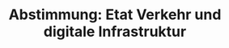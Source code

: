 ---
layout: abstimmung
title: "Abstimmung: Etat Verkehr und digitale Infrastruktur"
categories:
 - Finanzen
 - Verkehr
 - Infrastruktur
 - Haushalt
tags:
 - Straßennetz
 - PKW
 - Maut
abstimmung:
 legislaturperiode: 18
 bundestagssitzung: 141
 abstimmung: 1
links:
 - title: https://www.bundestag.de/parlament/plenum/abstimmung/abstimmung?id=375
   url: https://www.bundestag.de/parlament/plenum/abstimmung/abstimmung?id=375
data:
 - title: Abstimmungsergebnis 20151127_1-data.pdf
   url: /res/abstimmungsliste/20151127_1-data.pdf
 - title: Abstimmungsergebnis 20151127_1_xls-data.csv
   url: /res/abstimmungsliste/analyses/20151127_1_xls-data.csv
documents:
 - title: Drucksache 18/05500.pdf
   url: http://dip21.bundestag.de/dip21/btd/18/055/1805500.pdf
   local: /res/abstimmungsdaten/018-141-01/1805500.pdf
 - title: Drucksache 18/05502.pdf
   url: http://dip21.bundestag.de/dip21/btd/18/055/1805502.pdf
   local: /res/abstimmungsdaten/018-141-01/1805502.pdf
 - title: Drucksache 18/06112.pdf
   url: http://dip21.bundestag.de/dip21/btd/18/061/1806112.pdf
   local: /res/abstimmungsdaten/018-141-01/1806112.pdf
 - title: Drucksache 18/06124.pdf
   url: http://dip21.bundestag.de/dip21/btd/18/061/1806124.pdf
   local: /res/abstimmungsdaten/018-141-01/1806124.pdf
 - title: Drucksache 18/06125.pdf
   url: http://dip21.bundestag.de/dip21/btd/18/061/1806125.pdf
   local: /res/abstimmungsdaten/018-141-01/1806125.pdf
 - title: Drucksache 18/06126.pdf
   url: http://dip21.bundestag.de/dip21/btd/18/061/1806126.pdf
   local: /res/abstimmungsdaten/018-141-01/1806126.pdf
 - title: Drucksache 18/06804.pdf
   url: http://dip21.bundestag.de/dip21/btd/18/068/1806804.pdf
   local: /res/abstimmungsdaten/018-141-01/1806804.pdf
preview: |
     Änderungsantrag der Fraktion BÜNDNIS 90/DIE GRÜNEN zu der zweiten Beratung des Gesetzentwurfs der Bundesregierung Entwurf eines Gesetzes über die Feststellung des Bundeshaushaltsplans für das Haushaltsjahr 2016 (Haushaltsgesetz 2016) hier: Einzelplan 12 Geschäftsbereich des Bundesministeriums für Verkehr und digitale Infrastruktur (Drucksachen 18/5500, 18/5502, 18/6112, 18/6124, 18/6125, 18/6126 und 18/6804)
---